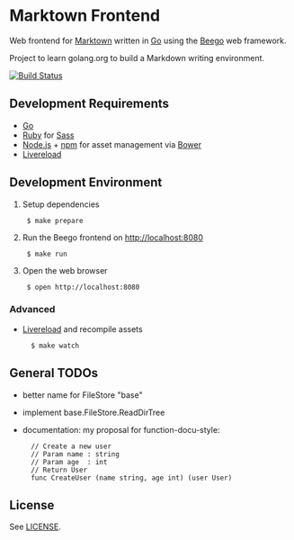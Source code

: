 # Marktown Frontend

Web frontend for [Marktown](https://github.com/Marktown) written in [Go](http://go-lang.org) using the [Beego](http://beego.me/) web framework.

Project to learn golang.org to build a Markdown writing environment.

[![Build Status](https://travis-ci.org/Marktown/frontend.svg?branch=master)](https://travis-ci.org/Marktown/frontend)

## Development Requirements

* [Go](http://golang.org/)
* [Ruby](http://ruby-lang.org) for [Sass](http://sass-lang.com/)
* [Node.js](http://nodejs.org/) + [npm](https://github.com/npm/npm) for asset management via [Bower](http://bower.io)
* [Livereload](http://livereload.com/)

## Development Environment

1. Setup dependencies

        $ make prepare

2. Run the Beego frontend on [http://localhost:8080](http://localhost:8080)

        $ make run

3. Open the web browser

        $ open http://localhost:8080

### Advanced

* [Livereload](http://livereload.com/) and recompile assets

        $ make watch

## General TODOs

* better name for FileStore "base"
* implement base.FileStore.ReadDirTree
* documentation: my proposal for function-docu-style:

        // Create a new user 
        // Param name : string
        // Param age  : int
        // Return User
        func CreateUser (name string, age int) (user User)

## License

See [LICENSE](LICENSE).
